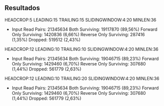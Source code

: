 ## Resultados 

HEADCROP:5 LEADING:15 TRAILING:15 SLIDINGWINDOW:4:20 MINLEN:36<br>
- Input Read Pairs: 21345634 Both Surviving: 19117870 (89,56%) Forward Only Surviving: 1420836 (6,66%) Reverse Only Surviving: 287416 (1,35%) Dropped: 519512 (2,43%)

  
HEADCROP:12 LEADING:10 TRAILING:10 SLIDINGWINDOW:4:20 MINLEN:36<br>
- Input Read Pairs: 21345634 Both Surviving: 19046715 (89,23%) Forward Only Surviving: 1429460 (6,70%) Reverse Only Surviving: 307680 (1,44%) Dropped: 561779 (2,63%)

HEADCROP:12 LEADING:10 TRAILING:20 SLIDINGWINDOW:4:20 MINLEN:36<br>
- Input Read Pairs: 21345634 Both Surviving: 19046715 (89,23%) Forward Only Surviving: 1429460 (6,70%) Reverse Only Surviving: 307680 (1,44%) Dropped: 561779 (2,63%)


